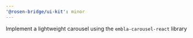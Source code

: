 ```yaml
---
'@rosen-bridge/ui-kit': minor
---
```


Implement a lightweight carousel using the `embla-carousel-react` library

